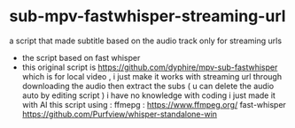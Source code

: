 # sub-mpv-fastwhisper-streaming-url
a script that made subtitle based on the audio track only for  streaming urls 
* the script based on fast whisper
* this original script is https://github.com/dyphire/mpv-sub-fastwhisper which is for local video , i just make it works with streaming url through downloading the audio then extract the subs ( u can delete the audio auto by editing script ) 
i have no knowledge with coding i just made it with AI
this script using :
ffmepg : https://www.ffmpeg.org/
fast-whisper https://github.com/Purfview/whisper-standalone-win


